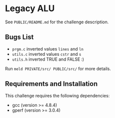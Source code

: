 # Legacy ALU

See `PUBLIC/README.md` for the challenge description.

## Bugs List

* `prgm.c` inverted values `lines` and `ln`
* `utils.c` inverted values `cstr` and `s`
* `utils.h` inverted TRUE and FALSE :)

Run `meld PRIVATE/src/ PUBLIC/src/`
for more details.

## Requirements and Installation

This challenge requires the following dependencies:

* gcc (version >= 4.8.4)
* gperf (version >= 3.0.4)

